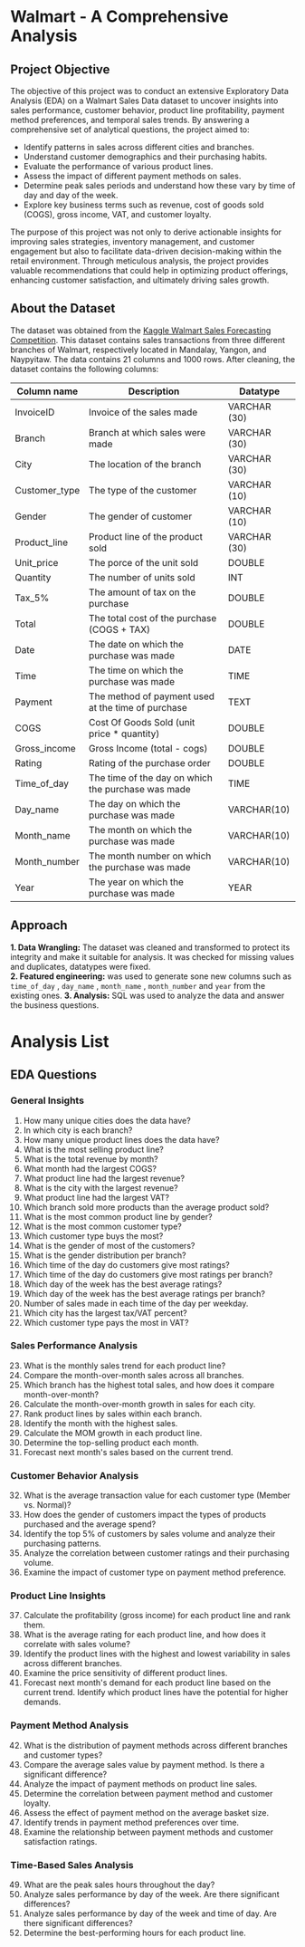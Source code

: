 # Walmart - A Comprehensive Analysis
## Project Objective

The objective of this project was to conduct an extensive Exploratory Data Analysis (EDA) on a Walmart Sales Data dataset to uncover insights into sales performance, customer behavior, product line profitability, payment method preferences, and temporal sales trends. By answering a comprehensive set of analytical questions, the project aimed to:

- Identify patterns in sales across different cities and branches.
- Understand customer demographics and their purchasing habits.
- Evaluate the performance of various product lines.
- Assess the impact of different payment methods on sales.
- Determine peak sales periods and understand how these vary by time of day and day of the week.
- Explore key business terms such as revenue, cost of goods sold (COGS), gross income, VAT, and customer loyalty.

The purpose of this project was not only to derive actionable insights for improving sales strategies, inventory management, and customer engagement but also to facilitate data-driven decision-making within the retail environment. Through meticulous analysis, the project provides valuable recommendations that could help in optimizing product offerings, enhancing customer satisfaction, and ultimately driving sales growth.

## About the Dataset

The dataset was obtained from the [Kaggle Walmart Sales Forecasting Competition](https://www.kaggle.com/datasets/yasserh/walmart-dataset). This dataset contains sales transactions from three different branches of Walmart, respectively located in Mandalay, Yangon, and Naypyitaw. The data contains 21 columns and 1000 rows. After cleaning, the dataset contains the following columns:

| Column name | Description | Datatype |
|----------|----------|----------|
| InvoiceID | Invoice of the sales made | VARCHAR (30)
| Branch | Branch at which sales were made | VARCHAR (30)
| City | The location of the branch | VARCHAR (30)
| Customer_type | The type of the customer | VARCHAR (10)
| Gender | The gender of customer | VARCHAR (10)
| Product_line | Product line of the product sold | VARCHAR (30)
| Unit_price | The porce of the unit sold | DOUBLE
| Quantity | The number of units sold | INT
| Tax_5% | The amount of tax on the purchase | DOUBLE
| Total | The total cost of the purchase (COGS + TAX) | DOUBLE 
| Date | The date on which the purchase was made | DATE
| Time | The time on which the purchase was made | TIME
| Payment | The method of payment used at the time of purchase | TEXT
| COGS | Cost Of Goods Sold (unit price * quantity) | DOUBLE
| Gross_income | Gross Income (total - cogs) | DOUBLE
| Rating | Rating of the purchase order | DOUBLE
| Time_of_day | The time of the day on which the purchase was made | TIME
| Day_name | The day on which the purchase was made | VARCHAR(10)
| Month_name | The month on which the purchase was made | VARCHAR(10)
| Month_number | The month number on which the purchase was made | VARCHAR(10)
| Year | The year on which the purchase was made | YEAR

## Approach

**1. Data Wrangling:** The dataset was cleaned and transformed to protect its integrity and make it suitable for analysis. It was checked for missing values and duplicates, datatypes were fixed.  
**2. Featured engineering:** was used to generate sone new columns such as `time_of_day` , `day_name` , `month_name` , `month_number` and `year` from the existing ones.
**3. Analysis:** SQL was used to analyze the data and answer the business questions.

# Analysis List

## EDA Questions

### General Insights
1. How many unique cities does the data have?
2. In which city is each branch?
3. How many unique product lines does the data have?
4. What is the most selling product line?
5. What is the total revenue by month?
6. What month had the largest COGS?
7. What product line had the largest revenue?
8. What is the city with the largest revenue?
9. What product line had the largest VAT?
10. Which branch sold more products than the average product sold?
11. What is the most common product line by gender?
12. What is the most common customer type?
13. Which customer type buys the most?
14. What is the gender of most of the customers?
15. What is the gender distribution per branch?
16. Which time of the day do customers give most ratings?
17. Which time of the day do customers give most ratings per branch?
18. Which day of the week has the best average ratings?
19. Which day of the week has the best average ratings per branch?
20. Number of sales made in each time of the day per weekday.
21. Which city has the largest tax/VAT percent?
22. Which customer type pays the most in VAT?

### Sales Performance Analysis
23. What is the monthly sales trend for each product line?
24. Compare the month-over-month sales across all branches.
25. Which branch has the highest total sales, and how does it compare month-over-month?
26. Calculate the month-over-month growth in sales for each city.
27. Rank product lines by sales within each branch.
28. Identify the month with the highest sales.
29. Calculate the MOM growth in each product line.
30. Determine the top-selling product each month.
31. Forecast next month's sales based on the current trend.

### Customer Behavior Analysis
32. What is the average transaction value for each customer type (Member vs. Normal)?
33. How does the gender of customers impact the types of products purchased and the average spend?
34. Identify the top 5% of customers by sales volume and analyze their purchasing patterns.
35. Analyze the correlation between customer ratings and their purchasing volume.
36. Examine the impact of customer type on payment method preference.

### Product Line Insights
37. Calculate the profitability (gross income) for each product line and rank them.
38. What is the average rating for each product line, and how does it correlate with sales volume?
39. Identify the product lines with the highest and lowest variability in sales across different branches.
40. Examine the price sensitivity of different product lines.
41. Forecast next month's demand for each product line based on the current trend. Identify which product lines have the potential for higher demands.

### Payment Method Analysis
42. What is the distribution of payment methods across different branches and customer types?
43. Compare the average sales value by payment method. Is there a significant difference?
44. Analyze the impact of payment methods on product line sales.
45. Determine the correlation between payment method and customer loyalty.
46. Assess the effect of payment method on the average basket size.
47. Identify trends in payment method preferences over time.
48. Examine the relationship between payment methods and customer satisfaction ratings.

### Time-Based Sales Analysis
49. What are the peak sales hours throughout the day?
50. Analyze sales performance by day of the week. Are there significant differences?
51. Analyze sales performance by day of the week and time of day. Are there significant differences?
52. Determine the best-performing hours for each product line.
